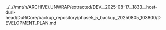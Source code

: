../..//mnt/h/ARCHIVE/.UNWRAP/extracted/DEV__2025-08-17__1833__host-duri-head/DuRiCore/backup_repository/phase5_5_backup_20250805_103800/DEVELOPMENT_PLAN.md